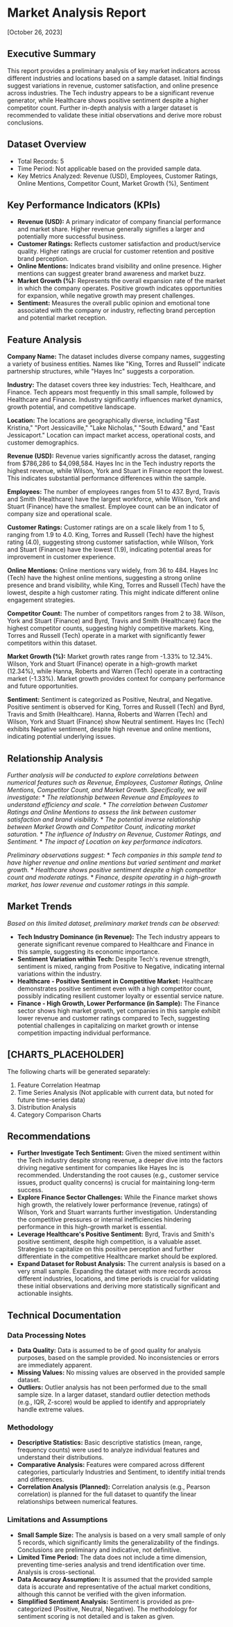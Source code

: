 # Market Analysis Report
[October 26, 2023]

## Executive Summary
This report provides a preliminary analysis of key market indicators across different industries and locations based on a sample dataset.  Initial findings suggest variations in revenue, customer satisfaction, and online presence across industries. The Tech industry appears to be a significant revenue generator, while Healthcare shows positive sentiment despite a higher competitor count.  Further in-depth analysis with a larger dataset is recommended to validate these initial observations and derive more robust conclusions.

## Dataset Overview
- Total Records: 5
- Time Period: Not applicable based on the provided sample data.
- Key Metrics Analyzed: Revenue (USD), Employees, Customer Ratings, Online Mentions, Competitor Count, Market Growth (%), Sentiment

## Key Performance Indicators (KPIs)
- **Revenue (USD):**  A primary indicator of company financial performance and market share. Higher revenue generally signifies a larger and potentially more successful business.
- **Customer Ratings:** Reflects customer satisfaction and product/service quality. Higher ratings are crucial for customer retention and positive brand perception.
- **Online Mentions:**  Indicates brand visibility and online presence. Higher mentions can suggest greater brand awareness and market buzz.
- **Market Growth (%):** Represents the overall expansion rate of the market in which the company operates. Positive growth indicates opportunities for expansion, while negative growth may present challenges.
- **Sentiment:**  Measures the overall public opinion and emotional tone associated with the company or industry, reflecting brand perception and potential market reception.

## Feature Analysis

**Company Name:**  The dataset includes diverse company names, suggesting a variety of business entities.  Names like "King, Torres and Russell" indicate partnership structures, while "Hayes Inc" suggests a corporation.

**Industry:**  The dataset covers three key industries: Tech, Healthcare, and Finance. Tech appears most frequently in this small sample, followed by Healthcare and Finance.  Industry significantly influences market dynamics, growth potential, and competitive landscape.

**Location:**  The locations are geographically diverse, including "East Kristina," "Port Jessicaville," "Lake Nicholas," "South Edward," and "East Jessicaport." Location can impact market access, operational costs, and customer demographics.

**Revenue (USD):** Revenue varies significantly across the dataset, ranging from $786,286 to $4,098,584. Hayes Inc in the Tech industry reports the highest revenue, while Wilson, York and Stuart in Finance report the lowest. This indicates substantial performance differences within the sample.

**Employees:** The number of employees ranges from 51 to 437.  Byrd, Travis and Smith (Healthcare) have the largest workforce, while Wilson, York and Stuart (Finance) have the smallest. Employee count can be an indicator of company size and operational scale.

**Customer Ratings:** Customer ratings are on a scale likely from 1 to 5, ranging from 1.9 to 4.0. King, Torres and Russell (Tech) have the highest rating (4.0), suggesting strong customer satisfaction, while Wilson, York and Stuart (Finance) have the lowest (1.9), indicating potential areas for improvement in customer experience.

**Online Mentions:** Online mentions vary widely, from 36 to 484. Hayes Inc (Tech) have the highest online mentions, suggesting a strong online presence and brand visibility, while King, Torres and Russell (Tech) have the lowest, despite a high customer rating. This might indicate different online engagement strategies.

**Competitor Count:** The number of competitors ranges from 2 to 38. Wilson, York and Stuart (Finance) and Byrd, Travis and Smith (Healthcare) face the highest competitor counts, suggesting highly competitive markets. King, Torres and Russell (Tech) operate in a market with significantly fewer competitors within this dataset.

**Market Growth (%):** Market growth rates range from -1.33% to 12.34%. Wilson, York and Stuart (Finance) operate in a high-growth market (12.34%), while Hanna, Roberts and Warren (Tech) operate in a contracting market (-1.33%). Market growth provides context for company performance and future opportunities.

**Sentiment:** Sentiment is categorized as Positive, Neutral, and Negative.  Positive sentiment is observed for King, Torres and Russell (Tech) and Byrd, Travis and Smith (Healthcare). Hanna, Roberts and Warren (Tech) and Wilson, York and Stuart (Finance) show Neutral sentiment. Hayes Inc (Tech) exhibits Negative sentiment, despite high revenue and online mentions, indicating potential underlying issues.

## Relationship Analysis
*Further analysis will be conducted to explore correlations between numerical features such as Revenue, Employees, Customer Ratings, Online Mentions, Competitor Count, and Market Growth.  Specifically, we will investigate:*
    * *The relationship between Revenue and Employees to understand efficiency and scale.*
    * *The correlation between Customer Ratings and Online Mentions to assess the link between customer satisfaction and brand visibility.*
    * *The potential inverse relationship between Market Growth and Competitor Count, indicating market saturation.*
    * *The influence of Industry on Revenue, Customer Ratings, and Sentiment.*
    * *The impact of Location on key performance indicators.*

*Preliminary observations suggest:*
    * *Tech companies in this sample tend to have higher revenue and online mentions but varied sentiment and market growth.*
    * *Healthcare shows positive sentiment despite a high competitor count and moderate ratings.*
    * *Finance, despite operating in a high-growth market, has lower revenue and customer ratings in this sample.*

## Market Trends
*Based on this limited dataset, preliminary market trends can be observed:*

- **Tech Industry Dominance (in Revenue):** The Tech industry appears to generate significant revenue compared to Healthcare and Finance in this sample, suggesting its economic importance.
- **Sentiment Variation within Tech:** Despite Tech's revenue strength, sentiment is mixed, ranging from Positive to Negative, indicating internal variations within the industry.
- **Healthcare - Positive Sentiment in Competitive Market:** Healthcare demonstrates positive sentiment even with a high competitor count, possibly indicating resilient customer loyalty or essential service nature.
- **Finance - High Growth, Lower Performance (in Sample):**  The Finance sector shows high market growth, yet companies in this sample exhibit lower revenue and customer ratings compared to Tech, suggesting potential challenges in capitalizing on market growth or intense competition impacting individual performance.

## [CHARTS_PLACEHOLDER]
The following charts will be generated separately:
1. Feature Correlation Heatmap
2. Time Series Analysis (Not applicable with current data, but noted for future time-series data)
3. Distribution Analysis
4. Category Comparison Charts

## Recommendations
- **Further Investigate Tech Sentiment:**  Given the mixed sentiment within the Tech industry despite strong revenue, a deeper dive into the factors driving negative sentiment for companies like Hayes Inc is recommended. Understanding the root causes (e.g., customer service issues, product quality concerns) is crucial for maintaining long-term success.
- **Explore Finance Sector Challenges:** While the Finance market shows high growth, the relatively lower performance (revenue, ratings) of Wilson, York and Stuart warrants further investigation. Understanding the competitive pressures or internal inefficiencies hindering performance in this high-growth market is essential.
- **Leverage Healthcare's Positive Sentiment:** Byrd, Travis and Smith's positive sentiment, despite high competition, is a valuable asset. Strategies to capitalize on this positive perception and further differentiate in the competitive Healthcare market should be explored.
- **Expand Dataset for Robust Analysis:** The current analysis is based on a very small sample. Expanding the dataset with more records across different industries, locations, and time periods is crucial for validating these initial observations and deriving more statistically significant and actionable insights.

## Technical Documentation

### Data Processing Notes
- **Data Quality:** Data is assumed to be of good quality for analysis purposes, based on the sample provided. No inconsistencies or errors are immediately apparent.
- **Missing Values:** No missing values are observed in the provided sample dataset.
- **Outliers:** Outlier analysis has not been performed due to the small sample size.  In a larger dataset, standard outlier detection methods (e.g., IQR, Z-score) would be applied to identify and appropriately handle extreme values.

### Methodology
- **Descriptive Statistics:** Basic descriptive statistics (mean, range, frequency counts) were used to analyze individual features and understand their distributions.
- **Comparative Analysis:**  Features were compared across different categories, particularly Industries and Sentiment, to identify initial trends and differences.
- **Correlation Analysis (Planned):**  Correlation analysis (e.g., Pearson correlation) is planned for the full dataset to quantify the linear relationships between numerical features.

### Limitations and Assumptions
- **Small Sample Size:** The analysis is based on a very small sample of only 5 records, which significantly limits the generalizability of the findings.  Conclusions are preliminary and indicative, not definitive.
- **Limited Time Period:**  The data does not include a time dimension, preventing time-series analysis and trend identification over time.  Analysis is cross-sectional.
- **Data Accuracy Assumption:**  It is assumed that the provided sample data is accurate and representative of the actual market conditions, although this cannot be verified with the given information.
- **Simplified Sentiment Analysis:** Sentiment is provided as pre-categorized (Positive, Neutral, Negative). The methodology for sentiment scoring is not detailed and is taken as given.